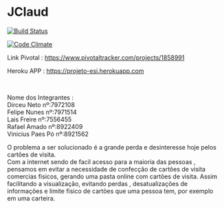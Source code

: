 # JClaud

[![Build Status](https://travis-ci.org/ViniciusPaespo/Projeto-ESI.svg?branch=master)](https://travis-ci.org/ViniciusPaespo/Projeto-ESI)

[![Code Climate](https://codeclimate.com/github/ViniciusPaespo/Projeto-ESI/badges/gpa.svg)](https://codeclimate.com/github/ViniciusPaespo/Projeto-ESI)

Link Pivotal : https://www.pivotaltracker.com/projects/1858991 <br>

Heroku APP : https://projeto-esi.herokuapp.com

<br>
 
Nome dos Integrantes : <br>
  Dirceu Neto nº:7972108 <br>
  Felipe Nunes nº:7971514 <br>
  Lais Freire nº:7556455 <br>
  Rafael Amado nº:8922409 <br>
  Vinicius Paes Pó nº:8921562 <br>
    
  O problema a ser solucionado é a grande perda e desinteresse hoje pelos cartões de visita. <br>
  Com a internet sendo de facil acesso para a maioria das pessoas , pensamos em evitar a necessidade de confecção de cartões de visita comercias fisicos, gerando uma pasta online com cartões de visita. Assim facilitando a visualização, evitando perdas , desatualizações de informações e limite fisico de cartões que uma pessoa tem, por exemplo em uma carteira.
